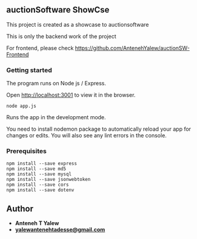 ## auctionSoftware ShowCse

This project is created as a showcase to auctionsoftware

This is only the backend work of the project

For frontend, please check https://github.com/AntenehYalew/auctionSW-Frontend

### Getting started

The program runs on Node js / Express.

Open [http://localhost:3001](http://localhost:3001) to view it in the browser.

```
node app.js
```

Runs the app in the development mode.

You need to install nodemon package to automatically reload your app for changes or edits.
You will also see any lint errors in the console.

### Prerequisites

```
npm install --save express
npm install --save md5
npm install --save mysql
npm install --save jsonwebtoken
npm install --save cors
npm install --save dotenv
```

## Author

- **Anteneh T Yalew**
- **yalewantenehtadesse@gmail.com**
